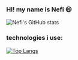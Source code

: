 ### HI! my name is Nefi 😄
![Nefi's GitHub stats](https://github-readme-stats.vercel.app/api?username=NefiJL&show_icons=true&theme=dark)
### technologies i use:
[![Top Langs](https://github-readme-stats.vercel.app/api/top-langs/?username=NefiJL&layout=compact&bg_color=161616&text_color=ffffff&title_color=18f289)](https://github.com/anuraghazra/github-readme-stats)
<!--
**NefiJL/NefiJL** is a ✨ _special_ ✨ repository because its `README.md` (this file) appears on your GitHub profile.

Here are some ideas to get you started:

- 🔭 I’m currently working on ...
- 🌱 I’m currently learning ...
- 👯 I’m looking to collaborate on ...
- 🤔 I’m looking for help with ...
- 💬 Ask me about ... i love dick
- 📫 How to reach me: ...
- 😄 Pronouns: ...
- ⚡ Fun fact: ...
-->
